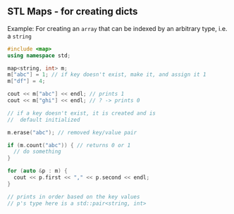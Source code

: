 ## STL Maps - for creating dicts

Example: For creating an `array` that can be indexed by an arbitrary type, i.e. a `string`

```c++
#include <map>
using namespace std;

map<string, int> m;
m["abc"] = 1; // if key doesn't exist, make it, and assign it 1
m["df"] = 4;

cout << m["abc"] << endl; // prints 1
cout << m["ghi"] << endl; // ? -> prints 0

// if a key doesn't exist, it is created and is
//  default initialized

m.erase("abc"); // removed key/value pair

if (m.count("abc")) { // returns 0 or 1
  // do something
}

for (auto &p : m) {
  cout << p.first << "," << p.second << endl;
}

// prints in order based on the key values
// p's type here is a std::pair<string, int>
```
